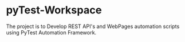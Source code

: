 # pyTest-Workspace
The project is to Develop REST API's and WebPages automation scripts using PyTest Automation Framework.
